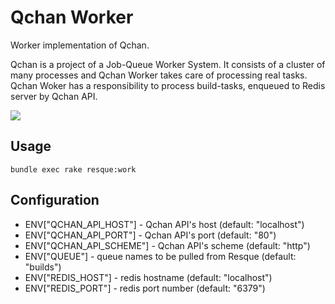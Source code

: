 # Qchan Worker
Worker implementation of Qchan.

Qchan is a project of a Job-Queue Worker System.
It consists of a cluster of many processes and Qchan Worker takes care of processing real tasks.
Qchan Woker has a responsibility to process build-tasks, enqueued to Redis server by Qchan API.

![](https://raw.github.com/r7kamura/qchan-worker/master/doc/png/overview.png)

## Usage
```
bundle exec rake resque:work
```

## Configuration
* ENV["QCHAN_API_HOST"] - Qchan API's host (default: "localhost")
* ENV["QCHAN_API_PORT"] - Qchan API's port (default: "80")
* ENV["QCHAN_API_SCHEME"] - Qchan API's scheme (default: "http")
* ENV["QUEUE"] - queue names to be pulled from Resque (default: "builds")
* ENV["REDIS_HOST"] - redis hostname (default: "localhost")
* ENV["REDIS_PORT"] - redis port number (default: "6379")
